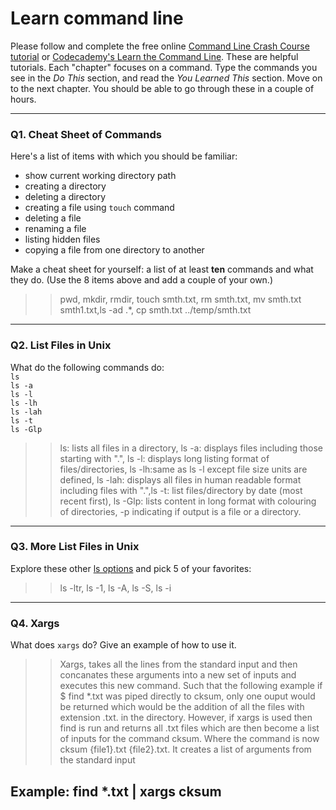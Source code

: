 # Learn command line

Please follow and complete the free online [Command Line Crash Course
tutorial](https://web.archive.org/web/20160708171659/http://cli.learncodethehardway.org/book/) or [Codecademy's Learn the Command Line](https://www.codecademy.com/learn/learn-the-command-line). These are helpful tutorials. Each "chapter" focuses on a command. Type the commands you see in the _Do This_ section, and read the _You Learned This_ section. Move on to the next chapter. You should be able to go through these in a couple of hours.

---

### Q1.  Cheat Sheet of Commands  

Here's a list of items with which you should be familiar:  
* show current working directory path
* creating a directory
* deleting a directory
* creating a file using `touch` command
* deleting a file
* renaming a file
* listing hidden files
* copying a file from one directory to another

Make a cheat sheet for yourself: a list of at least **ten** commands and what they do.  (Use the 8 items above and add a couple of your own.)  

> > pwd, mkdir, rmdir, touch smth.txt, rm smth.txt, mv smth.txt smth1.txt,ls -ad .*, cp smth.txt ../temp/smth.txt

---

### Q2.  List Files in Unix   

What do the following commands do:  
`ls`  
`ls -a`  
`ls -l`  
`ls -lh`  
`ls -lah`  
`ls -t`  
`ls -Glp`  

> > ls: lists all files in a directory, ls -a: displays files including those starting with ".", ls -l: displays long listing format of files/directories, ls -lh:same as ls -l except file size units are defined, ls -lah: displays all files in human readable format including files with ".",ls -t: list files/directory by date (most recent first), ls -Glp: lists content in long format with colouring of directories, -p indicating if output is a file or a directory.

---

### Q3.  More List Files in Unix  

Explore these other [ls options](http://www.techonthenet.com/unix/basic/ls.php) and pick 5 of your favorites:

> > ls -ltr, ls -1, ls -A, ls -S, ls -i

---

### Q4.  Xargs   

What does `xargs` do? Give an example of how to use it.

> > Xargs, takes all the lines from the standard input and then concanates these arguments into a new set of inputs and executes this new command.  Such that the following example if $ find *.txt was piped directly to cksum, only one ouput would be returned which would be the addition of all the files with extension .txt. in the directory.  However, if xargs is used then find is run and returns all .txt files which are then become a list of inputs for the command cksum.  Where the command is now cksum {file1}.txt {file2}.txt.  It creates a list of arguments from the standard input

**Example:** find *.txt | xargs cksum
------------



 

